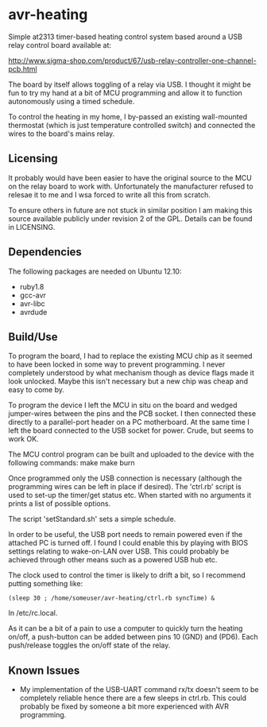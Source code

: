 avr-heating
===========
Simple at2313 timer-based heating control system based around a USB relay
control board available at:

http://www.sigma-shop.com/product/67/usb-relay-controller-one-channel-pcb.html

The board by itself allows toggling of a relay via USB. I thought it might be fun
to try my hand at a bit of MCU programming and allow it to function autonomously
using a timed schedule.

To control the heating in my home, I by-passed an existing wall-mounted
thermostat (which is just temperature controlled switch) and connected the
wires to the board's mains relay.


Licensing
---------
It probably would have been easier to have the original source to the MCU on
the relay board to work with. Unfortunately the manufacturer refused to relesae
it to me and I wsa forced to write all this from scratch.

To ensure others in future are not stuck in  similar position I am making this
source available publicly under revision 2 of the GPL.  Details can be found in
LICENSING.


Dependencies
------------
The following packages are needed on Ubuntu 12.10:
* ruby1.8
* gcc-avr
* avr-libc
* avrdude


Build/Use
---------
To program the board, I had to replace the existing MCU chip as it seemed to
have been locked in some way to prevent programming. I never completely
understood by what mechanism though as device flags made it look unlocked.
Maybe this isn't necessary but a new chip was cheap and easy to come by.

To program the device I left the MCU in situ on the board and wedged
jumper-wires between the pins and the PCB socket. I then connected these
directly to a parallel-port header on a PC motherboard. At the same time I left
the board connected to the USB socket for power. Crude, but seems to work OK.

The MCU control program can be built and uploaded to the device with the
following commands:
	make
	make burn

Once programmed only the USB connection is necessary (although the programming
wires can be left in place if desired). The 'ctrl.rb' script is used to set-up
the timer/get status etc. When started with no arguments it prints a list of
possible options.

The script 'setStandard.sh' sets a simple schedule.

In order to be useful, the USB port needs to remain powered even if the
attached PC is turned off. I found I could enable this by playing with BIOS
settings relating to wake-on-LAN over USB. This could probably be achieved
through other means such as a powered USB hub etc.

The clock used to control the timer is likely to drift a bit, so I recommend
putting something like:

	(sleep 30 ; /home/someuser/avr-heating/ctrl.rb syncTime) &

In /etc/rc.local.

As it can be a bit of a pain to use a computer to quickly turn the heating
on/off, a push-button can be added between pins 10 (GND) and (PD6). Each
push/release toggles the on/off state of the relay.


Known Issues
------------
* My implementation of the USB-UART command rx/tx doesn't seem to be completely
  reliable hence there are a few sleeps in ctrl.rb. This could probably be
  fixed by someone a bit more experienced with AVR programming.
